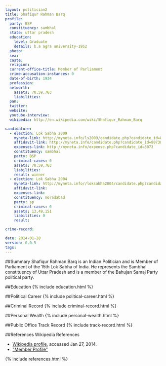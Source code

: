 ```yaml
---
layout: politician2
title: Shafiqur Rahman Barq
profile: 
  party: BSP
  constituency: sambhal
  state: uttar pradesh
  education: 
    level: Graduate
    details: b.a agra university-1952
  photo: 
  sex: 
  caste: 
  religion: 
  current-office-title: Member of Parliament
  crime-accusation-instances: 0
  date-of-birth: 1934
  profession: 
  networth: 
    assets: 70,59,763
    liabilities: 
  pan: 
  twitter: 
  website: 
  youtube-interview: 
  wikipedia: http://en.wikipedia.com/wiki/Shafiqur_Rahman_Barq

candidature: 
  - election: Lok Sabha 2009
    myneta-link: http://myneta.info/ls2009/candidate.php?candidate_id=8073
    affidavit-link: http://myneta.info/candidate.php?candidate_id=8073&scan=original
    expenses-link: http://myneta.info/expense.php?candidate_id=8073
    constituency: sambhal 
    party: BSP
    criminal-cases: 0
    assets: 70,59,763
    liabilities: 
    result: winner 
  - election: Lok Sabha 2004
    myneta-link: http://myneta.info//loksabha2004/candidate.php?candidate_id=4727
    affidavit-link: 
    expenses-link: 
    constituency: moradabad 
    party: sp
    criminal-cases: 0
    assets: 13,49,151
    liabilities: 0
    result:  

crime-record: 

date: 2014-01-28
version: 0.0.5
tags: 
---
```

##Summary
Shafiqur Rahman Barq is an Indian Politician and is Member of Parliament of the 15th Lok Sabha of India. He represents the Sambhal constituency of Uttar Pradesh and is a member of the Bahujan Samaj Party political party.




##Education
{% include education.html %}


##Political Career
{% include political-career.html %}


##Criminal Record
{% include criminal-record.html %}


##Personal Wealth
{% include personal-wealth.html %}


##Public Office Track Record
{% include track-record.html %}


##References
Wikipedia References
- [Wikipedia profile]({{page.profile.wikipedia}}), accessed Jan 27, 2014.
- ["Member Profile"][wiki1]

[wiki1]: http://164.100.47.132/LssNew/members/former_Biography.aspx?mpsno=3657


{% include references.html %}